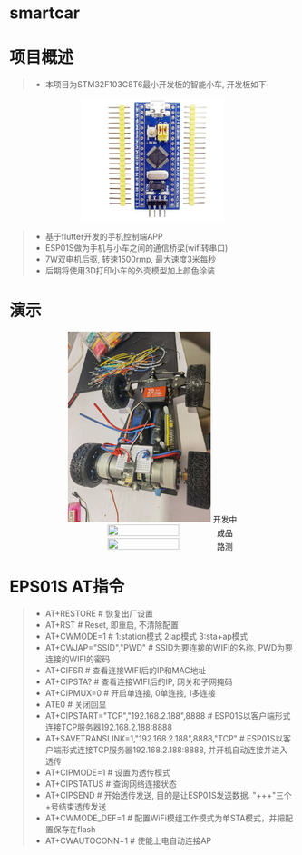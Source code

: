 smartcar
==

# 项目概述

> * 本项目为STM32F103C8T6最小开发板的智能小车, 开发板如下
>
<center>
<img src="./Images/stm32f103c8t6.jpg" width="50%" height="50%" />
</center>

> * 基于flutter开发的手机控制端APP
> * ESP01S做为手机与小车之间的通信桥梁(wifi转串口)
> * 7W双电机后驱, 转速1500rmp, 最大速度3米每秒
> * 后期将使用3D打印小车的外壳模型加上颜色涂装

# 演示

<center>
<img src="./Images/2.jpg" width="50%" height="50%" />
开发中
</center>
<center>
<img src="./Images/1.png" width="50%" height="50%" />
成品
</center>
<center>
<img src="./Images/路测.gif" width="50%" height="50%" />
路测
</center>

# EPS01S AT指令

> * AT+RESTORE # 恢复出厂设置
> * AT+RST # Reset, 即重启, 不清除配置
> * AT+CWMODE=1 # 1:station模式 2:ap模式 3:sta+ap模式
> * AT+CWJAP="SSID","PWD" # SSID为要连接的WIFI的名称, PWD为要连接的WIFI的密码
> * AT+CIFSR # 查看连接WIFI后的IP和MAC地址
> * AT+CIPSTA? # 查看连接WIFI后的IP, 网关和子网掩码
> * AT+CIPMUX=0 # 开启单连接, 0单连接, 1多连接
> * ATE0 # 关闭回显
> * AT+CIPSTART="TCP","192.168.2.188",8888 # ESP01S以客户端形式连接TCP服务器192.168.2.188:8888
> * AT+SAVETRANSLINK=1,"192.168.2.188",8888,"TCP" # ESP01S以客户端形式连接TCP服务器192.168.2.188:8888, 并开机自动连接并进入透传
> * AT+CIPMODE=1 # 设置为透传模式
> * AT+CIPSTATUS # 查询网络连接状态
> * AT+CIPSEND # 开始透传发送, 目的是让ESP01S发送数据. "+++"三个+号结束透传发送
> * AT+CWMODE_DEF=1 # 配置WiFi模组工作模式为单STA模式，并把配置保存在flash
> * AT+CWAUTOCONN=1 # 使能上电自动连接AP
